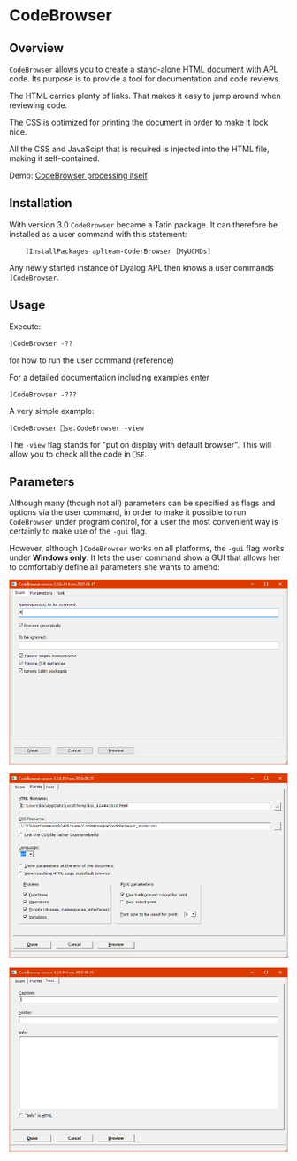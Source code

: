 # CodeBrowser


## Overview

`CodeBrowser` allows you to create a stand-alone HTML document with APL code. Its purpose is to provide a tool for documentation and code reviews.

The HTML carries plenty of links. That makes it easy to jump around when reviewing code.

The CSS is optimized for printing the document in order to make it look nice.

All the CSS and JavaScipt that is required is injected into the HTML file, making it self-contained.

Demo: [CodeBrowser processing itself](http://download.aplteam.com/CodeBrowser_Selfie.html)


## Installation

With version 3.0 `CodeBrowser` became a Tatin package. It can therefore be installed as a user command with this statement:

```
    ]InstallPackages aplteam-CoderBrowser [MyUCMDs]
```

Any newly started instance of Dyalog APL then knows a user commands `]CodeBrowser`.

## Usage

Execute:

```
]CodeBrowser -??
```

for how to run the user command (reference)

For a detailed documentation including examples enter

```
]CodeBrowser -???
```

A very simple example:

```
]CodeBrowser ⎕se.CodeBrowser -view
```

The `-view` flag stands for "put on display with default browser". This will allow you to check all the code in `⎕SE`.


## Parameters

Although many (though not all) parameters can be specified as flags and options via the user command, in order to make it possible 
to run `CodeBrowser` under program control, for a user the most convenient way is certainly to make use of the `-gui` flag.

However, although `]CodeBrowser` works on all platforms, the `-gui` flag works under **Windows only**.
It lets the user command show a GUI that allows her to comfortably define all parameters she wants to amend:

![](images/gui_1.png "First tab of CodeBrowser's GUI")

![](images/gui_2.png "Second tab of CodeBrowser's GUI")

![](images/gui_3.png "Third tab of CodeBrowser's GUI")


